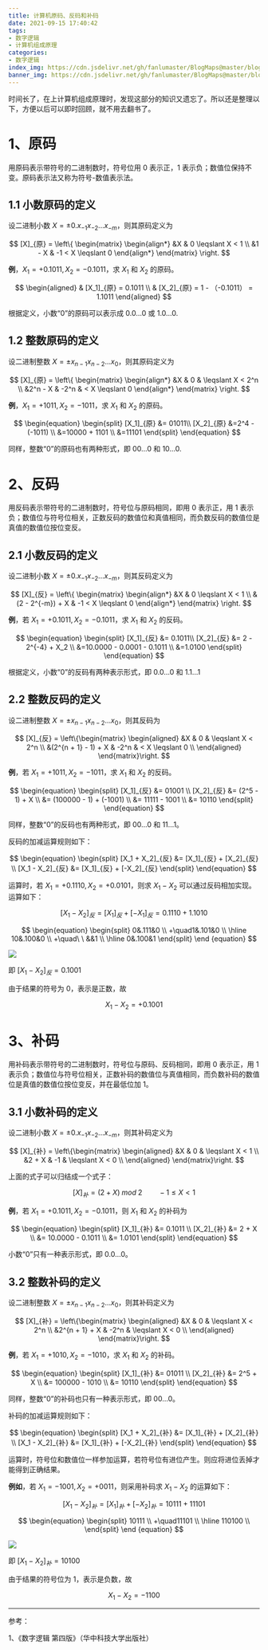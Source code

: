 ```yaml
---
title: 计算机原码、反码和补码
date: 2021-09-15 17:40:42
tags:
- 数字逻辑
- 计算机组成原理
categories:
- 数字逻辑
index_img: https://cdn.jsdelivr.net/gh/fanlumaster/BlogMaps@master/blogs/pictures/20210916124817.png
banner_img: https://cdn.jsdelivr.net/gh/fanlumaster/BlogMaps@master/blogs/pictures/20210916124817.png
---
```


时间长了，在上计算机组成原理时，发现这部分的知识又遗忘了。所以还是整理以下，方便以后可以即时回顾，就不用去翻书了。

# 1、原码

用原码表示带符号的二进制数时，符号位用 0 表示正，1 表示负；数值位保持不变。原码表示法又称为符号-数值表示法。

## 1.1 小数原码的定义

设二进制小数 $X = \pm 0.x_{-1}x_{-2}...x_{-m}$，则其原码定义为

$$
[X]_{原} = 
\left\{
    \begin{matrix}
    \begin{align*}
&X & 0 \leqslant X < 1 \\ 
&1 - X & -1 < X \leqslant 0 
    \end{align*}
    \end{matrix}
\right.
$$

**例**，$X_1 = +0.1011, X_2 = -0.1011$，求 $X_1$ 和 $X_2$ 的原码。

$$
\begin{aligned}
& [X_1]_{原} = 0.1011 \\
& [X_2]_{原} = 1 - （-0.1011） = 1.1011
\end{aligned}
$$

根据定义，小数“0”的原码可以表示成 $0.0...0$ 或 $1.0...0$.

## 1.2 整数原码的定义

设二进制整数 $X = \pm x_{n - 1}x_{n - 2}...x_0$，则其原码定义为

$$
[X]_{原} = 
\left\{
    \begin{matrix}
    \begin{align*}
&X & 0 & \leqslant X < 2^n \\ 
&2^n - X & -2^n & < X \leqslant 0
    \end{align*}
    \end{matrix}
\right.
$$

**例**，$X_1 = +1011, X_2 = -1011$，求 $X_1$ 和 $X_2$ 的原码。


$$
\begin{equation}
\begin{split}
[X_1]_{原} &= 01011\\
[X_2]_{原} &=2^4 - (-1011) \\
&=10000 + 1101 \\
&=11101
\end{split}
\end{equation}
$$

同样，整数“0”的原码也有两种形式，即 $00...0$ 和 $10...0$.

# 2、反码

用反码表示带符号的二进制数时，符号位与原码相同，即用 0 表示正，用 1 表示负；数值位与符号位相关，正数反码的数值位和真值相同，而负数反码的数值位是真值的数值位按位变反。

## 2.1 小数反码的定义

设二进制小数 $X = \pm  0. x_{-1}x_{-2}...x_{-m}$，则其反码定义为

$$
[X]_{反} = 
\left\{
    \begin{matrix}
    \begin{align*}
&X & 0 \leqslant X < 1 \\ 
&(2 - 2^{-m}) + X & -1 < X \leqslant 0 
    \end{align*}
    \end{matrix}
\right.
$$

**例**，若 $X_1 = +0.1011, X_2 = -0.1011$，求 $X_1$ 和 $X_2$ 的反码。

$$
\begin{equation}
\begin{split}
[X_1]_{反} &= 0.1011\\
[X_2]_{反} &= 2 - 2^{-4} + X_2 \\
&=10.0000 - 0.0001 - 0.1011 \\
&=1.0100
\end{split}
\end{equation}
$$

根据定义，小数“0”的反码有两种表示形式，即 $0.0...0$ 和 $1.1...1$

## 2.2 整数反码的定义

设二进制整数 $X = \pm x_{n - 1}x_{n - 2}...x_{0}$，则其反码为

$$
[X]_{反} =
\left\{\begin{matrix}
\begin{aligned}
&X & 0 & \leqslant X < 2^n \\
&(2^{n + 1} - 1) + X & -2^n & < X \leqslant 0 \\
\end{aligned}
\end{matrix}\right.
$$

**例**，若 $X_1 = +1011, X_2 = -1011$，求 $X_1$ 和 $X_2$ 的反码。

$$
\begin{equation}
\begin{split}
[X_1]_{反} &= 01001 \\
[X_2]_{反} &= (2^5 - 1) + X \\
&= (100000 - 1) + (-1001) \\
&= 11111 - 1001 \\
&= 10110
\end{split}
\end{equation}
$$

同样，整数“0”的反码也有两种形式，即 $00...0$ 和 $11...1$。

反码的加减运算规则如下：

$$
\begin{equation}
\begin{split}
[X_1 + X_2]_{反} &= [X_1]_{反} + [X_2]_{反} \\
[X_1 - X_2]_{反} &= [X_1]_{反} + [-X_2]_{反}
\end{split}
\end{equation}
$$

运算时，若 $X_1 = +0.1110, X_2 = +0.0101$，则求 $X_1 - X_2$ 可以通过反码相加实现。运算如下：

$$
[X_1 - X_2]_{反} = [X_1]_{反} + [-X_1]_{反} = 0.1110 + 1.1010
$$

$$
\begin{equation}
\begin{split}
0&.111&0 \\ 
+\quad1&.101&0 \\ 
\hline 
10&.100&0 \\
+\quad\ \ &&1 \\
\hline
0&.100&1
\end{split}
\end {equation}
$$

![](https://cdn.jsdelivr.net/gh/fanlumaster/BlogMaps@master/blogs/pictures/20210916104233.png)

即 $[X_1 - X_2]_{反} = 0.1001$

由于结果的符号为 0，表示是正数，故

$$X_1 - X_2 = +0.1001$$

# 3、补码

用补码表示带符号的二进制数时，符号位与原码、反码相同，即用 0 表示正，用 1 表示负；数值位与符号位相关，正数补码的数值位与真值相同，而负数补码的数值位是真值的数值位按位变反，并在最低位加 1。

## 3.1 小数补码的定义

设二进制小数 $X = \pm 0.x_{-1}x_{-2}...x_{-m}$，则其补码定义为

$$
[X]_{补} = 
\left\{\begin{matrix}
\begin{aligned}
&X & 0 & \leqslant X < 1 \\
&2 + X & -1 & \leqslant X < 0 \\
\end{aligned}
\end{matrix}\right.
$$

上面的式子可以归结成一个式子：

$$
[X]_{补} = (2 + X) \; mod \; 2 \qquad -1 \leqslant X < 1
$$

**例**，若 $X_1 = +0.1011, X_2 = -0.1011$，则 $X_1$ 和 $X_2$ 的补码为

$$
\begin{equation}
\begin{split}
[X_1]_{补} &= 0.1011 \\
[X_2]_{补} &= 2 + X \\
&= 10.0000 - 0.1011 \\
&= 1.0101
\end{split}
\end{equation}
$$

小数“0”只有一种表示形式，即 $0.0...0$。

## 3.2 整数补码的定义

设二进制整数 $X = \pm x_{n - 1}x_{n - 2}...x_0$，则其补码定义为

$$
[X]_{补} =
\left\{\begin{matrix}
\begin{aligned}
&X & 0 & \leqslant X < 2^n \\
&2^{n + 1} + X & -2^n & \leqslant X < 0 \\
\end{aligned}
\end{matrix}\right.
$$

**例**，若 $X_1 = + 1010, X_2 = -1010$，求 $X_1$ 和 $X_2$ 的补码。

$$
\begin{equation}
\begin{split}
[X_1]_{补} &= 01011 \\
[X_2]_{补} &= 2^5 + X \\
&= 100000 - 1010 \\
&= 10110
\end{split}
\end{equation}
$$

同样，整数“0”的补码也只有一种表示形式，即 $00...0$。

补码的加减运算规则如下：

$$
\begin{equation}
\begin{split}
[X_1 + X_2]_{补} &= [X_1]_{补} + [X_2]_{补} \\
[X_1 - X_2]_{补} &= [X_1]_{补} + [-X_2]_{补}
\end{split}
\end{equation}
$$

运算时，符号位和数值位一样参加运算，若符号位有进位产生。则应将进位丢掉才能得到正确结果。

**例如**，若 $X_1 = -1001, X_2 = +0011$，则采用补码求 $X_1 - X_2$ 的运算如下：

$$
[X_1 - X_2]_{补} = [X_1]_{补} + [-X_2]_{补} = 10111 + 11101
$$

$$
\begin{equation}
\begin{split}
10111 \\ 
+\quad11101 \\ 
\hline 
110100 \\
\end{split}
\end {equation}
$$

![](https://cdn.jsdelivr.net/gh/fanlumaster/BlogMaps@master/blogs/pictures/20210916111814.png)

即 $[X_1 - X_2]_{补} = 10100$

由于结果的符号位为 1，表示是负数，故

$$X_1 - X_2 = -1100$$

--- 

参考：

1、《数字逻辑 第四版》（华中科技大学出版社）